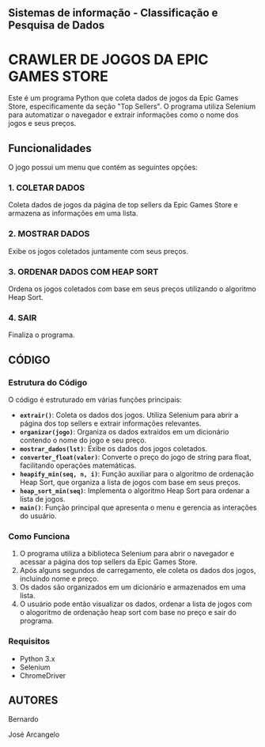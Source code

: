 ## Sistemas de informação - Classificação e Pesquisa de Dados

# CRAWLER DE JOGOS DA EPIC GAMES STORE

Este é um programa Python que coleta dados de jogos da Epic Games Store, especificamente da seção "Top Sellers". O programa utiliza Selenium para automatizar o navegador e extrair informações como o nome dos jogos e seus preços.

## Funcionalidades

O jogo possui um menu que contém as seguintes opções:

### 1. COLETAR DADOS
Coleta dados de jogos da página de top sellers da Epic Games Store e armazena as informações em uma lista.

### 2. MOSTRAR DADOS
Exibe os jogos coletados juntamente com seus preços.

### 3. ORDENAR DADOS COM HEAP SORT
Ordena os jogos coletados com base em seus preços utilizando o algoritmo Heap Sort.

### 4. SAIR
Finaliza o programa.

## CÓDIGO

### Estrutura do Código

O código é estruturado em várias funções principais:

- **`extrair()`**: Coleta os dados dos jogos. Utiliza Selenium para abrir a página dos top sellers e extrair informações relevantes.
- **`organizar(jogo)`**: Organiza os dados extraídos em um dicionário contendo o nome do jogo e seu preço.
- **`mostrar_dados(lst)`**: Exibe os dados dos jogos coletados.
- **`converter_float(valor)`**: Converte o preço do jogo de string para float, facilitando operações matemáticas.
- **`heapify_min(seq, n, i)`**: Função auxiliar para o algoritmo de ordenação Heap Sort, que organiza a lista de jogos com base em seus preços.
- **`heap_sort_min(seq)`**: Implementa o algoritmo Heap Sort para ordenar a lista de jogos.
- **`main()`**: Função principal que apresenta o menu e gerencia as interações do usuário.

### Como Funciona

1. O programa utiliza a biblioteca Selenium para abrir o navegador e acessar a página dos top sellers da Epic Games Store.
2. Após alguns segundos de carregamento, ele coleta os dados dos jogos, incluindo nome e preço.
3. Os dados são organizados em um dicionário e armazenados em uma lista.
4. O usuário pode então visualizar os dados, ordenar a lista de jogos com o alogoritmo de ordenação heap sort com base no preço e sair do programa.

### Requisitos

- Python 3.x
- Selenium
- ChromeDriver

## AUTORES
Bernardo

José Arcangelo
